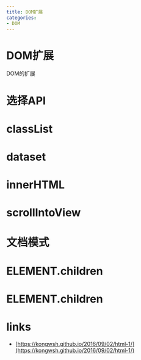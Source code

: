 ```yaml
---
title: DOM扩展
categories: 
- DOM
---
```


# DOM扩展
DOM的扩展



# 选择API
# classList
# dataset
# innerHTML
# scrollIntoView
# 文档模式
# ELEMENT.children
# ELEMENT.children


# links
- [https://kongwsh.github.io/2016/09/02/html-1/](https://kongwsh.github.io/2016/09/02/html-1/)